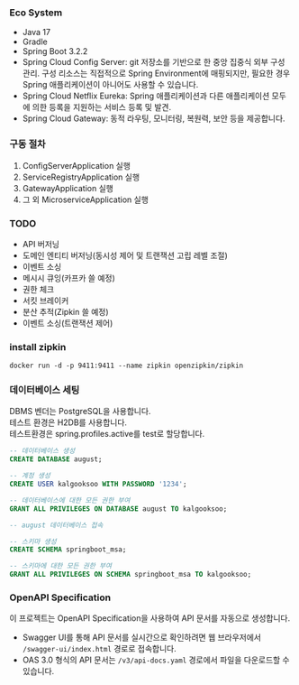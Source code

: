 ### Eco System
- Java 17
- Gradle
- Spring Boot 3.2.2
- Spring Cloud Config Server: git 저장소를 기반으로 한 중앙 집중식 외부 구성 관리. 구성 리소스는 직접적으로 Spring Environment에 매핑되지만, 필요한 경우 Spring 애플리케이션이 아니어도 사용할 수 있습니다.
- Spring Cloud Netflix Eureka: Spring 애플리케이션과 다른 애플리케이션 모두에 의한 등록을 지원하는 서비스 등록 및 발견.
- Spring Cloud Gateway: 동적 라우팅, 모니터링, 복원력, 보안 등을 제공합니다.

### 구동 절차
1. ConfigServerApplication 실행
2. ServiceRegistryApplication 실행
3. GatewayApplication 실행
4. 그 외 MicroserviceApplication 실행

### TODO
- API 버저닝
- 도메인 엔티티 버저닝(동시성 제어 및 트랜잭션 고립 레벨 조절)
- 이벤트 소싱
- 메시시 큐잉(카프카 쓸 예정)
- 권한 체크
- 서킷 브레이커
- 분산 추적(Zipkin 쓸 예정)
- 이벤트 소싱(트랜잭션 제어)

### install zipkin
```shell
docker run -d -p 9411:9411 --name zipkin openzipkin/zipkin
```

### 데이터베이스 세팅
DBMS 벤더는 PostgreSQL을 사용합니다.<br>
테스트 환경은 H2DB를 사용합니다.<br>
테스트환경은 spring.profiles.active를 test로 할당합니다.
```sql
-- 데이터베이스 생성
CREATE DATABASE august;

-- 계정 생성
CREATE USER kalgooksoo WITH PASSWORD '1234';

-- 데이터베이스에 대한 모든 권한 부여
GRANT ALL PRIVILEGES ON DATABASE august TO kalgooksoo;

-- august 데이터베이스 접속

-- 스키마 생성
CREATE SCHEMA springboot_msa;

-- 스키마에 대한 모든 권한 부여
GRANT ALL PRIVILEGES ON SCHEMA springboot_msa TO kalgooksoo;
```

### OpenAPI Specification

이 프로젝트는 OpenAPI Specification을 사용하여 API 문서를 자동으로 생성합니다.

- Swagger UI를 통해 API 문서를 실시간으로 확인하려면 웹 브라우저에서 `/swagger-ui/index.html` 경로로 접속합니다.
- OAS 3.0 형식의 API 문서는 `/v3/api-docs.yaml` 경로에서 파일을 다운로드할 수 있습니다.
